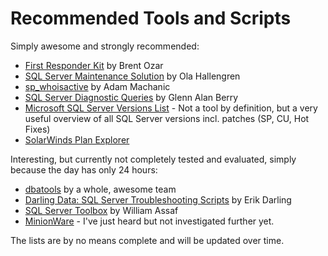 # Recommended Tools and Scripts

Simply awesome and strongly recommended:

- [First Responder Kit](https://www.brentozar.com/first-aid/) by Brent Ozar
- [SQL Server Maintenance Solution](https://ola.hallengren.com/) by Ola Hallengren
- [sp_whoisactive](http://whoisactive.com/) by Adam Machanic
- [SQL Server Diagnostic Queries](https://glennsqlperformance.com/resources/) by Glenn Alan Berry
- [Microsoft SQL Server Versions List](https://sqlserverbuilds.blogspot.com/) - Not a tool by definition, but a very useful overview of all SQL Server versions incl. patches (SP, CU, Hot Fixes)
- [SolarWinds Plan Explorer](https://www.sentryone.com/plan-explorer)

Interesting, but currently not completely tested and evaluated, simply because the day has only 24 hours:

- [dbatools](https://dbatools.io/) by a whole, awesome team
- [Darling Data: SQL Server Troubleshooting Scripts](https://github.com/erikdarlingdata/DarlingData) by Erik Darling
- [SQL Server Toolbox](https://github.com/SparkhoundSQL/sql-server-toolbox) by William Assaf
- [MinionWare](https://www.minionware.net/) - I've just heard but not investigated further yet.

The lists are by no means complete and will be updated over time.

